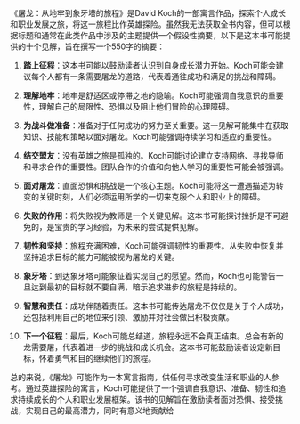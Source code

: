 《屠龙：从地牢到象牙塔的旅程》是David Koch的一部寓言作品，探索个人成长和职业发展之旅，将这一旅程比作英雄探险。虽然我无法获取全书内容，但可以根据标题和通常在此类作品中涉及的主题提供一个假设性摘要，以下是这本书可能提供的十个见解，旨在撰写一个550字的摘要：

1. **踏上征程**：这本书可能以鼓励读者认识到自身成长潜力开始。Koch可能会建议每个人都有一条需要屠龙的道路，代表着通往成功和满足的挑战和障碍。

2. **理解地牢**：地牢是舒适区或停滞之地的隐喻。Koch可能强调自我意识的重要性，理解自己的局限性、恐惧以及阻止他们冒险的心理障碍。

3. **为战斗做准备**：准备对于任何成功的努力至关重要。这一见解可能集中在获取知识、技能和策略以面对屠龙。Koch可能强调持续学习和适应的重要性。

4. **结交盟友**：没有英雄之旅是孤独的。Koch可能讨论建立支持网络、寻找导师和寻求合作的重要性。团队合作的价值和向他人学习的重要性可能会被强调。

5. **面对屠龙**：直面恐惧和挑战是一个核心主题。Koch可能将这一遭遇描述为转变的关键时刻，人们必须运用所学的一切来克服个人和职业上的障碍。

6. **失败的作用**：将失败视为教师是一个关键见解。这本书可能探讨挫折是不可避免的，是宝贵的学习经验，为未来的尝试提供见解。

7. **韧性和坚持**：旅程充满困难，Koch可能强调韧性的重要性。从失败中恢复并坚持追求目标的能力可能被视为屠龙的关键。

8. **象牙塔**：到达象牙塔可能象征着实现自己的愿望。然而，Koch也可能警告一旦达到最初的目标就不要自满，暗示追求进步的旅程是持续的。

9. **智慧和责任**：成功伴随着责任。这本书可能传达屠龙不仅仅是关于个人成功，还包括利用自己的地位来引领、激励并对社会做出积极贡献。

10. **下一个征程**：最后，Koch可能总结道，旅程永远不会真正结束。总会有新的龙需要屠，代表着进一步的挑战和成长机会。这本书可能鼓励读者设定新目标，怀着勇气和目的继续他们的旅程。

总的来说，《屠龙》可能作为一本寓言指南，供任何寻求改变生活和职业的人参考。通过英雄探险的寓言，Koch可能提供了一个强调自我意识、准备、韧性和追求持续成长的个人和职业发展框架。该书的见解旨在激励读者面对恐惧、接受挑战，实现自己的最高潜力，同时有意义地贡献给